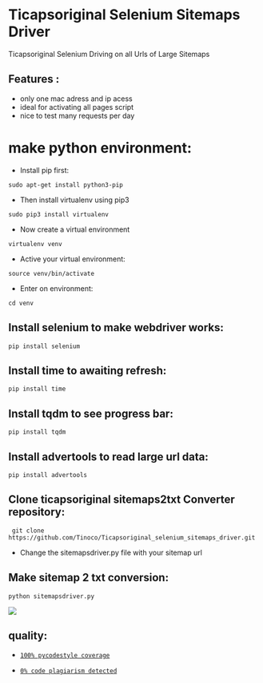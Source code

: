 # Ticapsoriginal Selenium Sitemaps Driver
Ticapsoriginal Selenium Driving on all Urls of Large Sitemaps

## Features :
* only one mac adress and ip acess
* ideal for activating all pages script 
* nice to test many requests per day 
 
# make python environment:
* Install pip first:
<pre><code>sudo apt-get install python3-pip
</code></pre>
* Then install virtualenv using pip3
<pre><code>sudo pip3 install virtualenv 
</code></pre>
* Now create a virtual environment
<pre><code>virtualenv venv
</code></pre>
* Active your virtual environment:
<pre><code>source venv/bin/activate
</code></pre>
* Enter on environment:
<pre><code>cd venv
</code></pre>

## Install selenium to make webdriver works: 
<pre><code>pip install selenium
</code></pre>


## Install time to awaiting refresh: 
<pre><code>pip install time
</code></pre>

## Install tqdm to see progress bar: 
<pre><code>pip install tqdm
</code></pre>

## Install advertools to read large url data: 
<pre><code>pip install advertools
</code></pre>

## Clone ticapsoriginal sitemaps2txt Converter repository:
<pre><code> git clone https://github.com/Tinoco/Ticapsoriginal_selenium_sitemaps_driver.git
</code></pre>

* Change the sitemapsdriver.py file with your sitemap url 

## Make sitemap 2 txt conversion:
<pre><code>python sitemapsdriver.py
</code></pre>

![](https://ticapsoriginal.com/static/sitemapsdriver.png)

## quality:
* [`100% pycodestyle coverage`](https://pypi.org/project/pycodestyle/)

* [`0% code plagiarism detected`](https://github.com/blingenf/copydetect)

